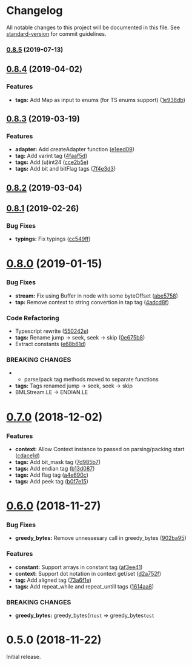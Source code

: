 # Changelog

All notable changes to this project will be documented in this file. See [standard-version](https://github.com/conventional-changelog/standard-version) for commit guidelines.

### [0.8.5](https://github.com/srg-kostyrko/BML/compare/v0.8.4...v0.8.5) (2019-07-13)



<a name="0.8.4"></a>
## [0.8.4](https://github.com/srg-kostyrko/BML/compare/v0.8.3...v0.8.4) (2019-04-02)


### Features

* **tags:** Add Map as input to enums (for TS enums support) ([1e938db](https://github.com/srg-kostyrko/BML/commit/1e938db))



<a name="0.8.3"></a>
## [0.8.3](https://github.com/srg-kostyrko/BML/compare/v0.8.2...v0.8.3) (2019-03-19)


### Features

* **adapter:** Add createAdapter function ([e1eed09](https://github.com/srg-kostyrko/BML/commit/e1eed09))
* **tag:** Add varint tag ([4faaf5d](https://github.com/srg-kostyrko/BML/commit/4faaf5d))
* **tags:** Add (u)int24 ([cce2b5e](https://github.com/srg-kostyrko/BML/commit/cce2b5e))
* **tags:** Add bit and bitFlag tags ([7f4e3d3](https://github.com/srg-kostyrko/BML/commit/7f4e3d3))



<a name="0.8.2"></a>
## [0.8.2](https://github.com/srg-kostyrko/BML/compare/v0.8.1...v0.8.2) (2019-03-04)



<a name="0.8.1"></a>

## [0.8.1](https://github.com/srg-kostyrko/BML/compare/v0.8.0...v0.8.1) (2019-02-26)

### Bug Fixes

- **typings:** Fix typings ([cc549ff](https://github.com/srg-kostyrko/BML/commit/cc549ff))

<a name="0.8.0"></a>

# [0.8.0](https://github.com/srg-kostyrko/BML/compare/v0.7.0...v0.8.0) (2019-01-15)

### Bug Fixes

- **stream:** Fix using Buffer in node with some byteOffset ([abe5758](https://github.com/srg-kostyrko/BML/commit/abe5758))
- **tap:** Remove context to string convertion in tap tag ([4adcd8f](https://github.com/srg-kostyrko/BML/commit/4adcd8f))

### Code Refactoring

- Typescript rewrite ([550242e](https://github.com/srg-kostyrko/BML/commit/550242e))
- **tags:** Rename jump -> seek, seek -> skip ([0e675b8](https://github.com/srg-kostyrko/BML/commit/0e675b8))
- Extract constants ([e68b61d](https://github.com/srg-kostyrko/BML/commit/e68b61d))

### BREAKING CHANGES

- - parse/pack tag methods moved to separate functions
- **tags:** Tags renamed jump -> seek, seek -> skip
- BMLStream.LE -> ENDIAN.LE

<a name="0.7.0"></a>

# [0.7.0](https://github.com/srg-kostyrko/BML/compare/v0.6.0...v0.7.0) (2018-12-02)

### Features

- **context:** Allow Context instance to passed on parsing/packing start ([cdace1d](https://github.com/srg-kostyrko/BML/commit/cdace1d))
- **tags:** Add bit_mask tag ([7d985b7](https://github.com/srg-kostyrko/BML/commit/7d985b7))
- **tags:** Add endian tag ([b13d087](https://github.com/srg-kostyrko/BML/commit/b13d087))
- **tags:** Add flag tag ([a4e690c](https://github.com/srg-kostyrko/BML/commit/a4e690c))
- **tags:** Add peek tag ([b0f7e15](https://github.com/srg-kostyrko/BML/commit/b0f7e15))

<a name="0.6.0"></a>

# [0.6.0](https://github.com/srg-kostyrko/BML/compare/v0.5.0...v0.6.0) (2018-11-27)

### Bug Fixes

- **greedy_bytes:** Remove unnessesary call in greedy_bytes ([902ba95](https://github.com/srg-kostyrko/BML/commit/902ba95))

### Features

- **constant:** Support arrays in constant tag ([af3ee41](https://github.com/srg-kostyrko/BML/commit/af3ee41))
- **context:** Support dot notation in context get/set ([d2a752f](https://github.com/srg-kostyrko/BML/commit/d2a752f))
- **tag:** Add aligned tag ([73a6f1e](https://github.com/srg-kostyrko/BML/commit/73a6f1e))
- **tags:** Add repeat_while and repeat_untill tags ([1614aa8](https://github.com/srg-kostyrko/BML/commit/1614aa8))

### BREAKING CHANGES

- **greedy_bytes:** greedy_bytes()`test` => greedy_bytes`test`

<a name="0.5.0"></a>

# 0.5.0 (2018-11-22)

Initial release.
